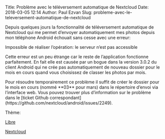 Title: Problème avec le téléversement automatique de Nextcloud
Date: 2018-03-05 12:14
Author: Paul Ezvan
Slug: probleme-avec-le-televersement-automatique-de-nextcloud

<div
class="field field-name-body field-type-text-with-summary field-label-hidden">

<div class="field-items">

<div class="field-item even">

Depuis quelques jours la fonctionnalité de téléversement automatique de
Nextcloud qui me permet d’envoyer automatiquement mes photos depuis mon
téléphone Android échouait sans cesse avec une erreur:

</p>
    Impossible de réaliser l’opération: le serveur n’est pas accessible

Cette erreur est un peu étrange car le reste de l’application fonctionne
parfaitement. En fait elle est causée par un bogue dans la version 3.0.2
du client Android qui ne crée pas automatiquement de nouveau dossier
pour le mois en cours quand vous choisissez de classer les photos par
mois.

</p>
Pour résoudre temporairement ce problème il suffit de créer le dossier
pour le mois en cours (nommé **03** pour mars) dans le répertoire
d’envoi via l’interface web. Vous pouvez trouver plus d’information sur
le problème dans le [ticket Github
correspondant](https://github.com/nextcloud/android/issues/2249).

</p>
<p>

</div>

</div>

</div>

<div
class="field field-name-taxonomy-vocabulary-3 field-type-taxonomy-term-reference field-label-above">

<div class="field-label">

Thème: 

</div>

<div class="field-items">

<div class="field-item even">

[Libre](https://www.ezvan.fr/taxonomy/term/48)

</div>

<div class="field-item odd">

[Nextcloud](https://www.ezvan.fr/taxonomy/term/66)

</div>

</div>

</div>

</p>

